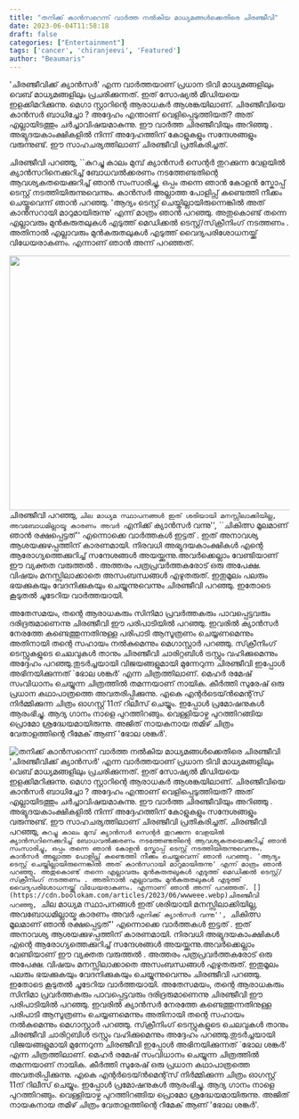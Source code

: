 ```yaml
---
title: "തനിക്ക് കാന്‍സറെന്ന് വാര്‍ത്ത നല്‍കിയ മാധ്യമങ്ങള്‍ക്കെതിരെ ചിരഞ്ജീവി"
date: 2023-06-04T11:58:18
draft: false
categories: ["Entertainment"]
tags: ['cancer', 'chiranjeevi', 'Featured']
author: "Beaumaris"
---
```


'ചിരഞ്ജീവിക്ക് ക്യാൻസർ' എന്ന വാർത്തയാണ് പ്രധാന ടിവി മാധ്യമങ്ങളിലും വെബ് മാധ്യമങ്ങളിലും പ്രചരിക്കുന്നത്. ഇത് സോഷ്യൽ മീഡിയയെ ഇളക്കിമറിക്കുന്നു. മെഗാ സ്റ്റാറിന്റെ ആരാധകർ ആശങ്കയിലാണ്. ചിരഞ്ജീവിയെ കാൻസർ ബാധിച്ചോ ? അദ്ദേഹം എന്താണ് വെളിപ്പെടുത്തിയത്? അത് എല്ലായിടത്തും ചർച്ചാവിഷയമാകുന്നു. ഈ വാർത്ത ചിരഞ്ജീവിയും അറിഞ്ഞു . അഭ്യുദയകാംക്ഷികളിൽ നിന്ന് അദ്ദേഹത്തിന് കോളുകളും സന്ദേശങ്ങളും വരുന്നുണ്ട്. ഈ സാഹചര്യത്തിലാണ് ചിരഞ്ജീവി പ്രതികരിച്ചത്.

ചിരഞ്ജീവി പറഞ്ഞു, ``കുറച്ചു കാലം മുമ്പ് ക്യാൻസർ സെന്റർ തുറക്കുന്ന വേളയിൽ ക്യാൻസറിനെക്കുറിച്ച് ബോധവൽക്കരണം നടത്തേണ്ടതിന്റെ ആവശ്യകതയെക്കുറിച്ച് ഞാൻ സംസാരിച്ചു, ഒപ്പം തന്നെ ഞാന്‍ കോളൻ സ്കോപ്പ് ടെസ്റ്റ് നടത്തിയിരുന്നുവെന്നും. കാന്‍സര്‍ അല്ലാത്ത പോളിപ്സ് കണ്ടെത്തി നീക്കം ചെയ്തുവെന്ന് ഞാൻ പറഞ്ഞു. 'ആദ്യം ടെസ്റ്റ് ചെയ്തില്ലായിരുന്നെങ്കിൽ അത് കാന്‍സറായി മാറുമായിരുന്നു' എന്ന് മാത്രം ഞാൻ പറഞ്ഞു. അതുകൊണ്ട് തന്നെ എല്ലാവരും മുൻകരുതലുകൾ എടുത്ത് മെഡിക്കൽ ടെസ്റ്റ്/സ്‌ക്രീനിംഗ് നടത്തണം . അതിനാൽ എല്ലാവരും മുൻകരുതലുകൾ എടുത്ത് വൈദ്യപരിശോധനയ്ക്ക് വിധേയരാകണം. എന്നാണ് ഞാന്‍ അന്ന് പറഞ്ഞത്.

<a href="https://cdn.boolokam.com/articles/2023/06/wwweee.webp"><img class="size-large wp-image-398292 aligncenter" src="https://cdn.boolokam.com/articles/2023/06/wwweee-1024x585.webp" alt="" width="800" height="457" /></a>ചിരഞ്ജീവി പറഞ്ഞു, ``ചില മാധ്യമ സ്ഥാപനങ്ങൾ ഇത് ശരിയായി മനസ്സിലാക്കിയില്ല, അവബോധമില്ലായ്മ കാരണം അവർ ``എനിക്ക് ക്യാൻസർ വന്നു'', ``ചികിത്സ മൂലമാണ് ഞാൻ രക്ഷപ്പെട്ടത്'' എന്നൊക്കെ വാർത്തകൾ ഇട്ടത് . ഇത് അനാവശ്യ ആശയക്കുഴപ്പത്തിന് കാരണമായി. നിരവധി അഭ്യുദയകാംക്ഷികൾ എന്റെ ആരോഗ്യത്തെക്കുറിച്ച് സന്ദേശങ്ങൾ അയയ്ക്കുന്നു.അവർക്കെല്ലാം വേണ്ടിയാണ് ഈ വ്യക്തത വരുത്തൽ . അത്തരം പത്രപ്രവർത്തകരോട് ഒരു അപേക്ഷ. വിഷയം മനസ്സിലാക്കാതെ അസംബന്ധങ്ങൾ എഴുതരുത്. ഇതുമൂലം പലരും ഭയക്കുകയും വേദനിക്കുകയും ചെയ്യുന്നുവെന്നും ചിരഞ്ജീവി പറഞ്ഞു. ഇതോടെ കൂടുതൽ ചൂടേറിയ വാർത്തയായി.

അതേസമയം, തന്റെ ആരാധകരും സിനിമാ പ്രവർത്തകരും പാവപ്പെട്ടവരും ദരിദ്രരുമാണെന്നു ചിരഞ്ജീവി ഈ പരിപാടിയിൽ പറഞ്ഞു. ഇവരിൽ ക്യാൻസർ നേരത്തേ കണ്ടെത്തുന്നതിനുള്ള പരിപാടി ആസൂത്രണം ചെയ്യണമെന്നും അതിനായി തന്റെ സഹായം നൽകുമെന്നും മെഗാസ്റ്റാർ പറഞ്ഞു. സ്‌ക്രീനിംഗ് ടെസ്റ്റുകളുടെ ചെലവുകൾ താനും ചിരഞ്ജീവി ചാരിറ്റബിൾ ട്രസ്റ്റും വഹിക്കുമെന്നും അദ്ദേഹം പറഞ്ഞു.തുടർച്ചയായി വിജയങ്ങളുമായി മുന്നേറുന്ന ചിരഞ്ജീവി ഇപ്പോൾ അഭിനയിക്കുന്നത് `ഭോല ശങ്കർ' എന്ന ചിത്രത്തിലാണ്. മെഹർ രമേഷ് സംവിധാനം ചെയ്യുന്ന ചിത്രത്തിൽ തമന്നയാണ് നായിക. കീർത്തി സുരേഷ് ഒരു പ്രധാന കഥാപാത്രത്തെ അവതരിപ്പിക്കുന്നു. എകെ എന്റർടെയ്ൻമെന്റ്‌സ് നിർമ്മിക്കുന്ന ചിത്രം ഓഗസ്റ്റ് 11ന് റിലീസ് ചെയ്യും. ഇപ്പോൾ പ്രമോഷനുകൾ ആരംഭിച്ചു. ആദ്യ ഗാനം നാളെ പുറത്തിറങ്ങും. വെള്ളിയാഴ്ച പുറത്തിറങ്ങിയ പ്രൊമോ ശ്രദ്ധേയമായിരുന്നു. അജിത് നായകനായ തമിഴ് ചിത്രം വേതാളത്തിന്റെ റീമേക് ആണ് 'ഭോല ശങ്കർ'.


![തനിക്ക് കാന്‍സറെന്ന് വാര്‍ത്ത നല്‍കിയ മാധ്യമങ്ങള്‍ക്കെതിരെ ചിരഞ്ജീവി](https://cdn.boolokam.com/articles/2023/06/wwweee-1024x585.webp)'ചിരഞ്ജീവിക്ക് ക്യാൻസർ' എന്ന വാർത്തയാണ് പ്രധാന ടിവി മാധ്യമങ്ങളിലും വെബ് മാധ്യമങ്ങളിലും പ്രചരിക്കുന്നത്. ഇത് സോഷ്യൽ മീഡിയയെ ഇളക്കിമറിക്കുന്നു. മെഗാ സ്റ്റാറിന്റെ ആരാധകർ ആശങ്കയിലാണ്. ചിരഞ്ജീവിയെ കാൻസർ ബാധിച്ചോ ? അദ്ദേഹം എന്താണ് വെളിപ്പെടുത്തിയത്? അത് എല്ലായിടത്തും ചർച്ചാവിഷയമാകുന്നു. ഈ വാർത്ത ചിരഞ്ജീവിയും അറിഞ്ഞു . അഭ്യുദയകാംക്ഷികളിൽ നിന്ന് അദ്ദേഹത്തിന് കോളുകളും സന്ദേശങ്ങളും വരുന്നുണ്ട്. ഈ സാഹചര്യത്തിലാണ് ചിരഞ്ജീവി പ്രതികരിച്ചത്. ചിരഞ്ജീവി പറഞ്ഞു, ``കുറച്ചു കാലം മുമ്പ് ക്യാൻസർ സെന്റർ തുറക്കുന്ന വേളയിൽ ക്യാൻസറിനെക്കുറിച്ച് ബോധവൽക്കരണം നടത്തേണ്ടതിന്റെ ആവശ്യകതയെക്കുറിച്ച് ഞാൻ സംസാരിച്ചു, ഒപ്പം തന്നെ ഞാന്‍ കോളൻ സ്കോപ്പ് ടെസ്റ്റ് നടത്തിയിരുന്നുവെന്നും. കാന്‍സര്‍ അല്ലാത്ത പോളിപ്സ് കണ്ടെത്തി നീക്കം ചെയ്തുവെന്ന് ഞാൻ പറഞ്ഞു. 'ആദ്യം ടെസ്റ്റ് ചെയ്തില്ലായിരുന്നെങ്കിൽ അത് കാന്‍സറായി മാറുമായിരുന്നു' എന്ന് മാത്രം ഞാൻ പറഞ്ഞു. അതുകൊണ്ട് തന്നെ എല്ലാവരും മുൻകരുതലുകൾ എടുത്ത് മെഡിക്കൽ ടെസ്റ്റ്/സ്‌ക്രീനിംഗ് നടത്തണം . അതിനാൽ എല്ലാവരും മുൻകരുതലുകൾ എടുത്ത് വൈദ്യപരിശോധനയ്ക്ക് വിധേയരാകണം. എന്നാണ് ഞാന്‍ അന്ന് പറഞ്ഞത്. [](https://cdn.boolokam.com/articles/2023/06/wwweee.webp)ചിരഞ്ജീവി പറഞ്ഞു, ``ചില മാധ്യമ സ്ഥാപനങ്ങൾ ഇത് ശരിയായി മനസ്സിലാക്കിയില്ല, അവബോധമില്ലായ്മ കാരണം അവർ ``എനിക്ക് ക്യാൻസർ വന്നു'', ``ചികിത്സ മൂലമാണ് ഞാൻ രക്ഷപ്പെട്ടത്'' എന്നൊക്കെ വാർത്തകൾ ഇട്ടത് . ഇത് അനാവശ്യ ആശയക്കുഴപ്പത്തിന് കാരണമായി. നിരവധി അഭ്യുദയകാംക്ഷികൾ എന്റെ ആരോഗ്യത്തെക്കുറിച്ച് സന്ദേശങ്ങൾ അയയ്ക്കുന്നു.അവർക്കെല്ലാം വേണ്ടിയാണ് ഈ വ്യക്തത വരുത്തൽ . അത്തരം പത്രപ്രവർത്തകരോട് ഒരു അപേക്ഷ. വിഷയം മനസ്സിലാക്കാതെ അസംബന്ധങ്ങൾ എഴുതരുത്. ഇതുമൂലം പലരും ഭയക്കുകയും വേദനിക്കുകയും ചെയ്യുന്നുവെന്നും ചിരഞ്ജീവി പറഞ്ഞു. ഇതോടെ കൂടുതൽ ചൂടേറിയ വാർത്തയായി. അതേസമയം, തന്റെ ആരാധകരും സിനിമാ പ്രവർത്തകരും പാവപ്പെട്ടവരും ദരിദ്രരുമാണെന്നു ചിരഞ്ജീവി ഈ പരിപാടിയിൽ പറഞ്ഞു. ഇവരിൽ ക്യാൻസർ നേരത്തേ കണ്ടെത്തുന്നതിനുള്ള പരിപാടി ആസൂത്രണം ചെയ്യണമെന്നും അതിനായി തന്റെ സഹായം നൽകുമെന്നും മെഗാസ്റ്റാർ പറഞ്ഞു. സ്‌ക്രീനിംഗ് ടെസ്റ്റുകളുടെ ചെലവുകൾ താനും ചിരഞ്ജീവി ചാരിറ്റബിൾ ട്രസ്റ്റും വഹിക്കുമെന്നും അദ്ദേഹം പറഞ്ഞു.തുടർച്ചയായി വിജയങ്ങളുമായി മുന്നേറുന്ന ചിരഞ്ജീവി ഇപ്പോൾ അഭിനയിക്കുന്നത് `ഭോല ശങ്കർ' എന്ന ചിത്രത്തിലാണ്. മെഹർ രമേഷ് സംവിധാനം ചെയ്യുന്ന ചിത്രത്തിൽ തമന്നയാണ് നായിക. കീർത്തി സുരേഷ് ഒരു പ്രധാന കഥാപാത്രത്തെ അവതരിപ്പിക്കുന്നു. എകെ എന്റർടെയ്ൻമെന്റ്‌സ് നിർമ്മിക്കുന്ന ചിത്രം ഓഗസ്റ്റ് 11ന് റിലീസ് ചെയ്യും. ഇപ്പോൾ പ്രമോഷനുകൾ ആരംഭിച്ചു. ആദ്യ ഗാനം നാളെ പുറത്തിറങ്ങും. വെള്ളിയാഴ്ച പുറത്തിറങ്ങിയ പ്രൊമോ ശ്രദ്ധേയമായിരുന്നു. അജിത് നായകനായ തമിഴ് ചിത്രം വേതാളത്തിന്റെ റീമേക് ആണ് 'ഭോല ശങ്കർ'.
